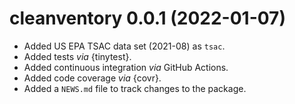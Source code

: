 # cleanventory 0.0.1 (2022-01-07)

* Added US EPA TSAC data set (2021-08) as `tsac`.
* Added tests *via* {tinytest}.
* Added continuous integration *via* GitHub Actions.
* Added code coverage *via* {covr}.
* Added a `NEWS.md` file to track changes to the package.
